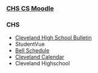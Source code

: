 ### [CHS CS Moodle](http://moodle.clevelandhighschool.org/)

### CHS

-   [Cleveland High School Bulletin](https://www.pps.net/Page/8600)
-   StudentVue
-   [Bell Schedule](https://www.pps.net/Page/6745)
-   [Cleveland Calendar](https://www.pps.net/Page/320#calendar516)
-   Cleveland Highschool

